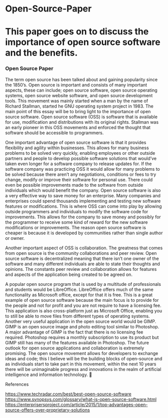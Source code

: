 # Open-Source-Paper

# This paper goes on to discuss the importance of open source software and the benefits. 


### Open Source Paper 

The term open source has been talked about and gaining popularity since the 1850’s. Open source is important and consists of many important aspects, these can include; open source software, open source operating systems, open source website software, and open source development tools. This movement was mainly started when a man by the name of Richard Stallman, started he GNU operating system project in 1983. The main point of this essay will be to bring light to the importance of open source software. Open source software (OSS) is software that is available for use, modification and distributions with its original rights. Stallman was an early pioneer in this OSS movements and enforced the thought that software should be accessible to programmers.

One important advantage of open source software is that it provides flexibility and agility within businesses. This allows for many business problems to be solved very quickly, enabling employees or other outside partners and people to develop possible software solutions that would’ve taken even longer for a software company to release updates for. If the software company was practicing OSS it would allow for many problems to be solved because there aren’t any negotiations, conditions or fees to try change, modify or improve their software for personal use. There could even be possible improvements made to the software from outside individuals which would benefit the company. Open source software is also a very effective way to save money for an enterprise. Many companies and enterprises could spend thousands implementing and testing new software features or modifications. This is where OSS can come into play by allowing outside programmers and individuals to modify the software code for improvements. This allows for the company to save money and possibly for the programmer to receive some kind of reward for the new software modifications or improvements. The reason open source software is cheaper is because it is developed by communities rather than single author or owner.  

Another important aspect of OSS is collaboration. The greatness that comes from open source is the community collaborations and peer review. Open source software is decentralized meaning that there isn’t one owner of the software and many different individuals are able to state their thoughts and opinions. The constants peer review and collaboration allows for features and aspects of the application being created to be agreed on. 

A popular open source program that is used by a multitude of professionals and students would be LibreOffice. LibreOffice offers much of the same functionality as Microsoft office, except for that it is free. This is a great example of open source software because the main focus is to provide for the people and not for profit and you are not require to have a licensing fee. This application is also cross-platform just as Microsoft Office, enabling you to still be able to move files from different types of operating systems. Another very useful application in the open source world would be GIMP. GIMP is an open source image and photo editing tool similar to Photoshop. A major advantage of GIMP is the fact that there is no licensing fee required. Photoshop requires a monthly subscription to use its product but GIMP still has many of the features available in Photoshop. The future outlook for open source applications and collaboration is extremely promising. The open source movement allows for developers to exchange ideas and code; this I believe will be the building blocks of open-source and as individuals start to take part in this movement, within the next 10 years there will be unimaginable progress and innovations in the realm of artificial intelligence and information technology. 



 References


https://www.techradar.com/best/best-open-source-software
https://www.synopsys.com/glossary/what-is-open-source-software.html
https://enterprisersproject.com/article/2015/1/top-advantages-open-source-offers-over-proprietary-solutions

